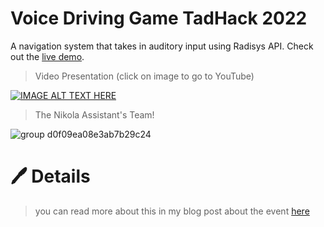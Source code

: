 # Voice Driving Game TadHack 2022

A navigation system that takes in auditory input using Radisys API. Check out the [live demo](https://p11.codabool.com).

> Video Presentation (click on image to go to YouTube)

[![IMAGE ALT TEXT HERE](https://img.youtube.com/vi/pWjcV4JdI08/0.jpg)](https://www.youtube.com/watch?v=pWjcV4JdI08)

> The Nikola Assistant's Team!

![group d0f09ea08e3ab7b29c24](https://user-images.githubusercontent.com/61883762/196055879-21a8a12d-0106-49d4-ac2e-a0eb8731251d.jpg)


# 🖊️ Details
> you can read more about this in my blog post about the event [here](https://codabool.com/blog/25)
